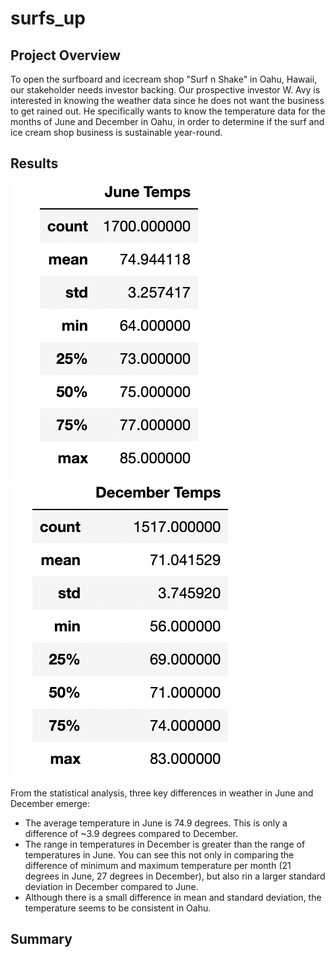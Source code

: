 # surfs_up

## Project Overview

To open the surfboard and icecream shop "Surf n Shake" in Oahu, Hawaii, our stakeholder needs investor backing. Our prospective investor W. Avy is interested in knowing the weather data since he does not want the business to get rained out. He specifically wants to know the temperature data for the months of June and December in Oahu, in order to determine if the surf and ice cream shop business is sustainable year-round.

## Results 

![](Images/JuneTempStatistics.png) ![](Images/DecTempStatistics.png)

From the statistical analysis, three key differences in weather in June and December emerge:

- The average temperature in June is 74.9 degrees. This is only a difference of ~3.9 degrees compared to December. 
- The range in temperatures in December is greater than the range of temperatures in June. You can see this not only in comparing the difference of minimum and maximum temperature per month (21 degrees in June, 27 degrees in December), but also rin a larger standard deviation in December compared to June. 
- Although there is a small difference in mean and standard deviation, the temperature seems to be consistent in Oahu.



## Summary 
